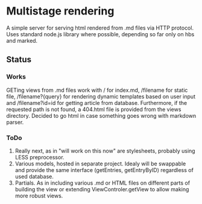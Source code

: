 # Multistage rendering

A simple server for serving html rendered from .md files via HTTP protocol.
Uses standard node.js library where possible, depending so far only on hbs and marked.

## Status

### Works
GETing views from .md files work with / for index.md, /filename for static file, /filename?{query} for rendering dynamic templates based on user input and /filename?id=id for getting article from database.
Furthermore, if the requested path is not found, a 404.html file is provided from the views directory. Decided to go html in case something goes wrong with markdown parser.

### ToDo
1. Really next, as in "will work on this now" are stylesheets, probably using LESS preprocessor.
2. Various models, hosted in separate project. Idealy will be swappable and provide the same interface (getEntries, getEntryByID) regardless of used database.
3. Partials. As in including various .md or HTML files on different parts of building the view or extending ViewControler.getView to allow making more robust views.


